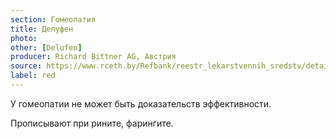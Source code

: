 ```yaml
---
section: Гомеопатия
title: Делуфен
photo:
other: [Delufen]
producer: Richard Bittner AG, Австрия
source: https://www.rceth.by/Refbank/reestr_lekarstvennih_sredstv/details/9622_11_16
label: red
---
```


У гомеопатии не может быть доказательств эффективности.

Прописывают при рините, фарингите.

